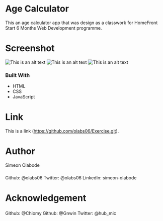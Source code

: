 # Age Calculator
This an age calculator app that was design as a classwork for HomeFront Start 6 Months Web Development programme.

# Screenshot
![This is an alt text](/image/./images/screen1.png "This is the first page")
![This is an alt text](/image/./images/screen2.png "This is the first page")
![This is an alt text](/image/./images/screen3.png "This is the first page")

### Built With
   * HTML
   * CSS
   * JavaScript

# Link
This is a link (https://github.com/olabs06/Exercise.git).
    

# Author
Simeon Olabode
###
Github: @olabs06
Twitter: @olabs06
LinkedIn: simeon-olabode

# Acknowledgement
###
Github: @Chiomy
Github: @Gnwin
Twitter: @hub_mic


